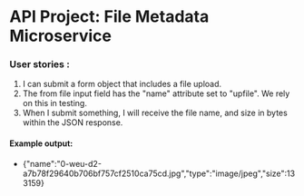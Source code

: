 
# API Project: File Metadata Microservice

### User stories :

1. I can submit a form object that includes a file upload.
2. The from file input field has the "name" attribute set to "upfile". We rely on this in testing.
3. When I submit something, I will receive the file name, and size in bytes within the JSON response.

#### Example output:
* {"name":"0-weu-d2-a7b78f29640b706bf757cf2510ca75cd.jpg","type":"image/jpeg","size":133159}

